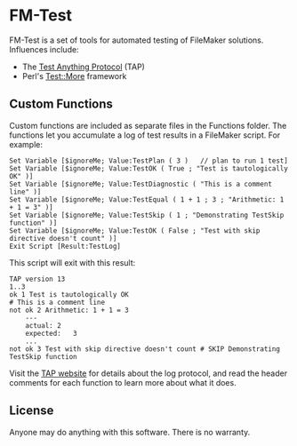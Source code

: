 # FM-Test

FM-Test is a set of tools for automated testing of FileMaker solutions. Influences include:

- The [Test Anything Protocol][1] (TAP)
- Perl's [Test::More][2] framework

[1]: http://testanything.org/
[2]: http://search.cpan.org/~mschwern/Test-Simple-0.98/lib/Test/More.pm

## Custom Functions

Custom functions are included as separate files in the Functions folder. The functions let you accumulate a log of test results in a FileMaker script. For example:

	Set Variable [$ignoreMe; Value:TestPlan ( 3 )	// plan to run 1 test]
	Set Variable [$ignoreMe; Value:TestOK ( True ; "Test is tautologically OK" )]
	Set Variable [$ignoreMe; Value:TestDiagnostic ( "This is a comment line" )]
	Set Variable [$ignoreMe; Value:TestEqual ( 1 + 1 ; 3 ; "Arithmetic: 1 + 1 = 3" )]
	Set Variable [$ignoreMe; Value:TestSkip ( 1 ; "Demonstrating TestSkip function" )]
	Set Variable [$ignoreMe; Value:TestOK ( False ; "Test with skip directive doesn't count" )]
	Exit Script [Result:TestLog]

This script will exit with this result:

	TAP version 13
	1..3
	ok 1 Test is tautologically OK
	# This is a comment line
	not ok 2 Arithmetic: 1 + 1 = 3
		---
		actual:	2
		expected:	3
		...
	not ok 3 Test with skip directive doesn't count # SKIP Demonstrating TestSkip function

Visit the [TAP website][1] for details about the log protocol, and read the header comments for each function to learn more about what it does.

## License

Anyone may do anything with this software. There is no warranty.